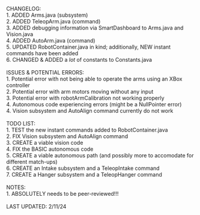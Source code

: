 CHANGELOG:  <br> 
    1. ADDED Arms.java (subsystem)  <br> 
    2. ADDED TeleopArm.java (command)  <br> 
    3. ADDED debugging information via SmartDashboard to Arms.java and Vision.java  <br> 
    4. ADDED AutoArm.java (command)  <br> 
    5. UPDATED RobotContainer.java in kind; additionally, NEW instant commands have been added  <br> 
    6. CHANGED & ADDED a *lot* of constants to Constants.java  <br>   
ISSUES & POTENTIAL ERRORS:  <br> 
    1. Potential error with not being able to operate the arms using an XBox controller  <br> 
    2. Potential error with arm motors moving without any input  <br> 
    3. Potential error with robotArmCalibration not working properly  <br> 
    4. Autonomous code experiencing errors (might be a NullPointer error)  <br> 
    4. Vision subsystem and AutoAlign command currently do not work <br>   
TODO LIST:  <br> 
    1. TEST the new instant commands added to RobotContainer.java  <br> 
    2. FIX Vision subsystem and AutoAlign command  <br> 
    3. CREATE a viable vision code  <br> 
    4. FIX the BASIC autonomous code  <br> 
    5. CREATE a viable autonomous path (and possibly more to accomodate for different match-ups)  <br> 
    6. CREATE an Intake subsystem and a TeleopIntake command  <br> 
    7. CREATE a Hanger subsystem and a TeleopHanger command  <br>   
NOTES:  <br> 
    1. ABSOLUTELY needs to be peer-reviewed!!!  <br>   
LAST UPDATED: 2/11/24